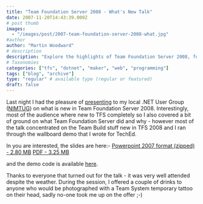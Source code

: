 ```yaml
---
title: "Team Foundation Server 2008 - What's New Talk"
date: 2007-11-20T14:43:39.000Z
# post thumb
images:
  - "/images/post/2007-team-foundation-server-2008-what.jpg"
#author
author: "Martin Woodward"
# description
description: "Explore the highlights of Team Foundation Server 2008, focusing on new features and the Team Build demo from my recent user group presentation."
# Taxonomies
categories: ["tfs", "dotnet", "maker", "web", "programming"]
tags: ["blog", "archive"]
type: "regular" # available type (regular or featured)
draft: false
---
```


[](http://www.woodwardweb.com/talks/TFS2008_Whats_New.pdf) Last night I had the pleasure of [presenting](http://nimtug.org/events/45/default.aspx) to my local .NET User Group ([NIMTUG](http://nimtug.org/default.aspx)) on what is new in Team Foundation Server 2008. Interestingly, most of the audience where new to TFS completely so I also covered a bit of ground on what Team Foundation Server did and why - however most of the talk concentrated on the Team Build stuff new in TFS 2008 and I ran through the wallboard demo that I wrote for TechEd.

In you are interested, the slides are here:- [Powerpoint 2007 format (zipped) - 2.80 MB](http://www.woodwardweb.com/talks/TFS2008_Whats_New.zip) [PDF - 3.25 MB](http://www.woodwardweb.com/talks/TFS2008_Whats_New.pdf)

and the demo code is available [here](http://www.woodwardweb.com/vsts/000395.html).

Thanks to everyone that turned out for the talk - it was very well attended despite the weather. During the session, I offered a couple of drinks to anyone who would be photographed with a Team System temporary tattoo on their head, sadly no-one took me up on the offer ;-)
